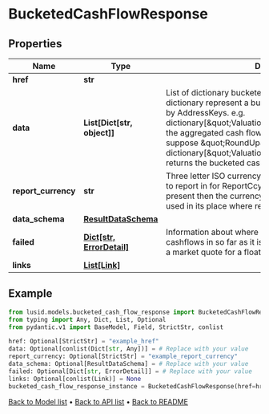 # BucketedCashFlowResponse

## Properties
Name | Type | Description | Notes
------------ | ------------- | ------------- | -------------
**href** | **str** |  | [optional] 
**data** | **List[Dict[str, object]]** | List of dictionary bucketed cash flow result set. Each dictionary represent a bucketed cashflow result set keyed by AddressKeys. e.g. dictionary[\&quot;Valuation/CashFlowAmount\&quot;] for the aggregated cash flow amount for the bucket. e.g. suppose \&quot;RoundUp\&quot; method, then dictionary[\&quot;Valuation/CashFlowDate/RoundUp\&quot;] returns the bucketed cashflow date. | [optional] 
**report_currency** | **str** | Three letter ISO currency string indicating what currency to report in for ReportCcy denominated queries. If not present then the currency of the relevant portfolio will be used in its place where relevant. | [optional] 
**data_schema** | [**ResultDataSchema**](ResultDataSchema.md) |  | [optional] 
**failed** | [**Dict[str, ErrorDetail]**](ErrorDetail.md) | Information about where instruments have failed to return cashflows in so far as it is available. e.g., failure to retrieve a market quote for a floating rate instrument. | [optional] 
**links** | [**List[Link]**](Link.md) |  | [optional] 
## Example

```python
from lusid.models.bucketed_cash_flow_response import BucketedCashFlowResponse
from typing import Any, Dict, List, Optional
from pydantic.v1 import BaseModel, Field, StrictStr, conlist

href: Optional[StrictStr] = "example_href"
data: Optional[conlist(Dict[str, Any])] = # Replace with your value
report_currency: Optional[StrictStr] = "example_report_currency"
data_schema: Optional[ResultDataSchema] = # Replace with your value
failed: Optional[Dict[str, ErrorDetail]] = # Replace with your value
links: Optional[conlist(Link)] = None
bucketed_cash_flow_response_instance = BucketedCashFlowResponse(href=href, data=data, report_currency=report_currency, data_schema=data_schema, failed=failed, links=links)

```

[Back to Model list](../README.md#documentation-for-models) &#8226; [Back to API list](../README.md#documentation-for-api-endpoints) &#8226; [Back to README](../README.md)

